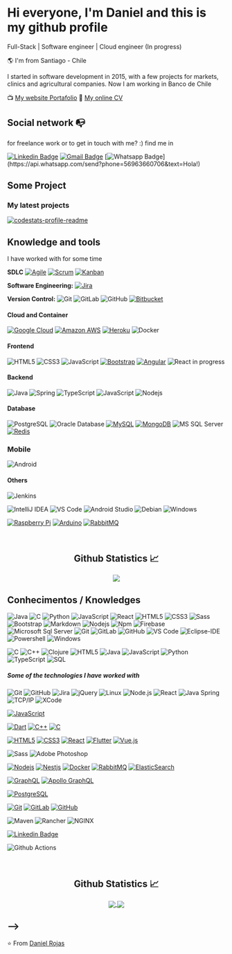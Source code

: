 # Hi everyone, I'm Daniel and this is my github profile

Full-Stack | Software engineer | Cloud engineer (In progress)

🌎 I'm from Santiago - Chile

I started in software development in 2015, with a few projects for markets, clinics and agricultural companies. Now I am working in Banco de Chile

📺 [My website Portafolio](https://)
📂 [My online CV](https://)





<!-- - ❤️  [My sideproject](https://templatedeck.com)-->



## Social network :mailbox_with_no_mail:  
for freelance work or  to get in touch with me? :) find me in

[![Linkedin Badge](https://img.shields.io/badge/-LinkedIn-blue?style=flat-square&logo=Linkedin&logoColor=white&link=https://www.linkedin.com/in/raghav-byte/)](https://www.linkedin.com/in/drojaslopez/)
 [![Gmail Badge](https://img.shields.io/badge/-Gmail-c14438?style=flat-square&logo=Gmail&logoColor=white&link=mailto:shuklaraghav321.com)](mailto:drojaslopez.ing@gmail.com) 
 [![Whatsapp Badge](https://img.shields.io/badge/-Whatsapp-4CA143?style=flat-square&labelColor=4CA143&logo=whatsapp&logoColor=white&link=https://api.whatsapp.com/send?phone=5584999122284&text=Olá!)](https://api.whatsapp.com/send?phone=56963660706&text=Hola!) 

<!-- 
 [![Telegram Badge](https://img.shields.io/badge/-Telegram-1ca0f1?style=flat-square&labelColor=1ca0f1&logo=telegram&logoColor=white&link=https://t.me/luiz740)](https://t.me/luiz740)

[![Gmail Badge](https://img.shields.io/badge/-Gmail-c14438?style=flat-square&logo=Gmail&logoColor=white&link=mailto:luiz7401@gmail.com)](mailto:luiz7401@gmail.com)

[![Hotmail Badge](https://img.shields.io/badge/-Hotmail-0078D4?style=flat-square&logo=microsoft-outlook&logoColor=white&link=mailto:luizcarlos_abbott@hotmail.com)](mailto:luizcarlos_abbott@hotmail.com)

-->

## Some Project 
### My latest projects

<a href="https://github.com/drojaslopez/Portafolio">
  <img align="middle" src="https://github-readme-stats.vercel.app/api/pin/?username=drojaslopez&repo=Portafolio" alt="codestats-profile-readme" />
</a>

## Knowledge and tools 
I have worked with for some time

**SDLC** 
[![Agile](https://img.shields.io/badge/Agile-blue?style=flat&logo=Agile&logoColor=white&link=https://github.com/Quananhle "Agile")](https://github.com/Quananhle) [![Scrum](https://img.shields.io/badge/Scrum-green?style=flat&logo=Scrum&logoColor=white&link=https://github.com/Quananhle "Scrum")](https://github.com/Quananhle) [![Kanban](https://img.shields.io/badge/Kanban-red?style=flat&logo=Kanban&logoColor=white&link=https://github.com/Quananhle "Kanban")](https://github.com/Quananhle)

**Software Engineering:**
[![Jira](https://img.shields.io/badge/-Jira-0052CC?style=flat&logo=jira&logoColor=white&link=https://github.com/Quananhle)](https://github.com/Quananhle)

**Version Control:**
![Git](https://img.shields.io/badge/-Git-%23F05032?style=flat-square&logo=git&logoColor=%23ffffff)
![GitLab](https://img.shields.io/badge/-GitLab-FCA121?style=flat-square&logo=gitlab)
![GitHub](https://img.shields.io/badge/-GitHub-181717?style=flat-square&logo=github)
[![Bitbucket](https://img.shields.io/badge/-Bitbucket-blue?style=flat&logo=bitbucket)](https://)


#### Cloud and Container
[![Google Cloud](https://img.shields.io/badge/Google%20Cloud-black?style=flat-square&logo=google-cloud&link=https://)](https://)
[![Amazon AWS](https://img.shields.io/badge/Amazon%20AWS-232F3E?style=flat-square&logo=amazon-aws&link=https://)](https://)
[![Heroku](https://img.shields.io/badge/-Heroku-430098?style=flat-square&logo=heroku&link=https://)](https://)
![Docker](https://img.shields.io/badge/-Docker-black?style=flat-square&logo=docker)
#### Frontend
![HTML5](https://img.shields.io/badge/-HTML5-%23E44D27?style=flat-square&logo=html5&logoColor=ffffff)
![CSS3](https://img.shields.io/badge/-CSS3-%231572B6?style=flat-square&logo=css3)
![JavaScript](https://img.shields.io/badge/-JavaScript-%23F7DF1C?style=flat-square&logo=javascript&logoColor=000000&labelColor=%23F7DF1C&color=%23FFCE5A) 
[![Bootstrap](https://img.shields.io/badge/-Bootstrap-563D7C?style=flat-square&logo=bootstrap&link=https://)](https://)
[![Angular](https://img.shields.io/badge/-Angular-DD0031?style=flat-square&logo=angular&link=https://)](https://github.com/)
![React](https://img.shields.io/badge/-React-%23282C34?style=flat-square&logo=react) in progress




#### Backend


![Java](http://img.shields.io/badge/-Java-007396?style=flat-square&logo=java&logoColor=ffffff)
![Spring](http://img.shields.io/badge/-Spring-6DB33F?style=flat-square&logo=spring&logoColor=ffffff)
![TypeScript](https://img.shields.io/badge/-TypeScript-000000?style=flat&logo=typescript)
![JavaScript](https://img.shields.io/badge/-JavaScript-%23F7DF1C?style=flat-square&logo=javascript&logoColor=000000&labelColor=%23F7DF1C&color=%23FFCE5A) 
![Nodejs](https://img.shields.io/badge/-Nodejs-black?style=flat-square&logo=Node.js)

#### Database
![PostgreSQL](https://img.shields.io/badge/-PostgreSQL-336791?style=flat-square&logo=postgresql)
![Oracle Database](http://img.shields.io/badge/-Oracle-DD0031?style=flat-square&logo=oracle)
[![MySQL](https://img.shields.io/badge/-MySQL-black?style=flat-square&logo=mysql&link=https://)](https://)
[![MongoDB](https://img.shields.io/badge/-MongoDB-black?style=flat-square&logo=mongodb&link=https://)](https://)
![MS SQL Server](http://img.shields.io/badge/-MS%20SQL%20Server-CC2927?style=flat-square&logo=microsoft-sql-server&logoColor=ffffff)
[![Redis](https://img.shields.io/badge/-Redis-black?style=flat-square&logo=Redis&link=https://)](https://)

### Mobile

![Android](http://img.shields.io/badge/-Android-3DDC84?style=flat-square&logo=android&logoColor=ffffff)

#### Others

![Jenkins](https://img.shields.io/badge/-Jenkins-D24939?style=flat&logo=jenkins&logoColor=white)



![IntelliJ IDEA](http://img.shields.io/badge/-IntelliJ%20IDEA-000000?style=flat-square&logo=intellij-idea&logoColor=ffffff)
![VS Code](http://img.shields.io/badge/-VS%20Code-007ACC?style=flat-square&logo=visual-studio-code&logoColor=ffffff)
![Android Studio](http://img.shields.io/badge/-Android%20Studio-3DDC84?style=flat-square&logo=android-studio&logoColor=ffffff)
![Debian](http://img.shields.io/badge/-Debian-A81D33?style=flat-square&logo=debian&logoColor=ffffff)
![Windows](http://img.shields.io/badge/-Windows-0078D6?style=flat-square&logo=windows&logoColor=ffffff)

[![Raspberry Pi](https://img.shields.io/badge/-Raspberry%20Pi-C51A4A?style=flat-square&logo=Raspberry-Pi&link=https://)](https://)
[![Arduino](https://img.shields.io/badge/-Arduino-black?style=flat-square&logo=Arduino&link=https://)](https://)
[![RabbitMQ](https://img.shields.io/badge/-RabbitMQ-black?style=flat-square&logo=rabbitmq&link=https://)](https://)


<br/>

  <h2 align="center"> Github Statistics 📈 </h2>
  
  <div align="center"> 
     <!--<a href="">
      <img align="center" src="https://github-readme-stats-sigma-five.vercel.app/api?username=drojaslopez&show_icons=true&include_all_commits=true&count_private=true&theme=react&line_height=40" />
    </a>-->
    <a href="">
      <img align="center" src="https://github-readme-stats.vercel.app/api/top-langs/?username=drojaslopez&theme=react&line_height=40&hide=css"/>
    </a>
</div
  
<br/>




## Conhecimentos / Knowledges


![Java](http://img.shields.io/badge/-Java-5B4638?style=flat-square&logo=java&logoColor=ffffff)
![C](http://img.shields.io/badge/-C-A8B9CC?style=flat-square&logo=c&logoColor=ffffff)
![Python](http://img.shields.io/badge/-Python-3776AB?style=flat-square&logo=python&logoColor=ffffff)
![JavaScript](https://img.shields.io/badge/-JavaScript-%23F7DF1C?style=flat-square&logo=javascript&logoColor=000000&labelColor=%23F7DF1C&color=%23FFCE5A)
![React](https://img.shields.io/badge/-React-61DAFB?style=flat-square&logo=react&logoColor=ffffff)
![HTML5](https://img.shields.io/badge/-HTML5-%23E44D27?style=flat-square&logo=html5&logoColor=ffffff)
![CSS3](https://img.shields.io/badge/-CSS3-%231572B6?style=flat-square&logo=css3)
![Sass](https://img.shields.io/badge/-Sass-%23CC6699?style=flat-square&logo=sass&logoColor=ffffff)
![Bootstrap](https://img.shields.io/badge/-Bootstrap-563D7C?style=flat-square&logo=Bootstrap)
![Markdown](https://img.shields.io/badge/-Markdown-000000?style=flat-square&logo=markdown)
![Nodejs](https://img.shields.io/badge/-Nodejs-339933?style=flat-square&logo=Node.js&logoColor=ffffff)
![Npm](https://img.shields.io/badge/-npm-CB3837?style=flat-square&logo=npm)
![Firebase](https://img.shields.io/badge/-Firebase-FFCA28?style=flat-square&logo=firebase&logoColor=ffffff)
![Microsoft Sql Server](https://img.shields.io/badge/-Sql%20Server-CC2927?style=flat-square&logo=microsoft-sql-server&logoColor=ffffff)
![Git](https://img.shields.io/badge/-Git-%23F05032?style=flat-square&logo=git&logoColor=%23ffffff)
![GitLab](https://img.shields.io/badge/-GitLab-FCA121?style=flat-square&logo=gitlab)
![GitHub](https://img.shields.io/badge/-GitHub-181717?style=flat-square&logo=github)
![VS Code](http://img.shields.io/badge/-VS%20Code-007ACC?style=flat-square&logo=visual-studio-code&logoColor=ffffff)
![Eclipse-IDE](http://img.shields.io/badge/-Eclipse-2C2255?style=flat-square&logo=eclipse&logoColor=ffffff)
![Powershell](http://img.shields.io/badge/-Powershell-5391FE?style=flat-square&logo=powershell&logoColor=ffffff)
![Windows](http://img.shields.io/badge/-Windows-0078D6?style=flat-square&logo=windows&logoColor=ffffff)

![C](https://img.shields.io/badge/-C-000000?style=flat&logo=c)
![C++](https://img.shields.io/badge/-C++-000000?style=flat&logo=c%2B%2B)
![Clojure](https://img.shields.io/badge/-Clojure-000000?style=flat&logo=clojure)
![HTML5](https://img.shields.io/badge/-HTML5-000000?style=flat&logo=html5)
![Java](https://img.shields.io/badge/-Java-000000?style=flat&logo=java)
![JavaScript](https://img.shields.io/badge/-JavaScript-000000?style=flat&logo=javascript)
![Python](https://img.shields.io/badge/-Python-000000?style=flat&logo=python)
![TypeScript](https://img.shields.io/badge/-TypeScript-000000?style=flat&logo=typescript)
![SQL](https://img.shields.io/badge/-SQL-000000?style=flat&logo=postgresql)

##### Some of the technologies I have worked with

![Git](https://img.shields.io/badge/-Git-222222?style=flat&logo=git&logoColor=F05032)
![GitHub](https://img.shields.io/badge/-GitHub-222222?style=flat&logo=github&logoColor=181717)
![Jira](https://img.shields.io/badge/-Jira-222222?style=flat&logo=jira-software&logoColor=white&logoColor=0052CC)
![jQuery](https://img.shields.io/badge/-jQuery-222222?style=flat&logo=jQuery&logoColor=0769AD)
![Linux](https://img.shields.io/badge/-Linux-222222?style=flat&logo=linux&logoColor=FCC624)
![Node.js](https://img.shields.io/badge/-Node.js-222222?style=flat&logo=node.js&logoColor=339933)
![React](https://img.shields.io/badge/-React-222222?style=flat&logo=React&logoColor=61DAFB)
![Java Spring](https://img.shields.io/badge/-Spring-222222?style=flat&logo=spring&logoColor=6DB33F)
![TCP/IP](https://img.shields.io/badge/-TCP/IP-222222?style=flat&logo=cisco&logoColor=white)
![XCode](https://img.shields.io/badge/-XCode-222222?style=flat&logo=XCode&logoColor=1575F9)


[![JavaScript](https://img.shields.io/badge/-JavaScript-black?style=flat-square&logo=javascript&link=https://)](https://)

[![Dart](https://img.shields.io/badge/-Dart-0175C2?style=flat-square&logo=dart&link=https://)](https://)
[![C++](https://img.shields.io/badge/-C++-00599C?style=flat-square&logo=c++&link=https://)](https://)
[![C](https://img.shields.io/badge/-A8B9CC?style=flat-square&logo=c&logoColor=white&link=https://)](https://)

[![HTML5](https://img.shields.io/badge/-HTML5-E34F26?style=flat-square&logo=html5&logoColor=white&link=https://)](https://)
[![CSS3](https://img.shields.io/badge/-CSS3-1572B6?style=flat-square&logo=css3&link=https://)](https://)
[![React](https://img.shields.io/badge/-React-black?style=flat-square&logo=react&link=https://)](https://)
[![Flutter](https://img.shields.io/badge/-Flutter-02569B?style=flat-square&logo=flutter&link=https://)](https://)
[![Vue.js](https://img.shields.io/badge/-Vuejs-black?style=flat-square&logo=vue.js&link=https://)](https://)

![Sass](https://img.shields.io/badge/-Sass-%23CC6699?style=flat-square&logo=sass&logoColor=ffffff)
![Adobe Photoshop](http://img.shields.io/badge/-Abode%20Photoshop-26C9FF?style=flat-square&logo=adobe-photoshop&logoColor=ffffff)


[![Nodejs](https://img.shields.io/badge/-Nodejs-black?style=flat-square&logo=Node.js&link=https://)](https://)
[![Nestjs](https://img.shields.io/badge/-Nestjs-black?style=flat-square&logo=NestJS&link=https://)](https://)
[![Docker](https://img.shields.io/badge/-Docker-black?style=flat-square&logo=docker&link=https://)](https://)
[![RabbitMQ](https://img.shields.io/badge/-RabbitMQ-black?style=flat-square&logo=rabbitmq&link=https://)](https://)
[![ElasticSearch](https://img.shields.io/badge/-ElasticSearch-005571?style=flat-square&logo=elasticsearch&link=https://)](https://)

[![GraphQL](https://img.shields.io/badge/-GraphQL-E10098?style=flat-square&logo=graphql&link=https://)](https://)
[![Apollo GraphQL](https://img.shields.io/badge/-Apollo%20GraphQL-311C87?style=flat-square&logo=apollo-graphql&link=https://)](https://)

[![PostgreSQL](https://img.shields.io/badge/-PostgreSQL-336791?style=flat-square&logo=postgresql&link=https://)](https://)


[![Git](https://img.shields.io/badge/-Git-black?style=flat-square&logo=git&link=https://)](https://)
[![GitLab](https://img.shields.io/badge/-GitLab-FCA121?style=flat-square&logo=gitlab&link=https://)](https://)
[![GitHub](https://img.shields.io/badge/-GitHub-181717?style=flat-square&logo=github&link=https://)](https://)

![Maven](http://img.shields.io/badge/-Maven-1565c0?style=flat-square&logo=apache-maven)
![Rancher](http://img.shields.io/badge/-Rancher-0075A8?style=flat-square&logo=rancher&logoColor=ffffff)
![NGINX](http://img.shields.io/badge/-NGINX-269539?style=flat-square&logo=nginx&logoColor=ffffff)

[![Linkedin Badge](https://img.shields.io/badge/-LinkedIn-blue?style=flat-square&logo=Linkedin&logoColor=white&link=https://www.linkedin.com/in/luiz-carlos-abbott-galvão-neto-21a93b148/)](https://www.linkedin.com/in/luiz-carlos-abbott-galvão-neto-21a93b148/)

![Github Actions](http://img.shields.io/badge/-Github%20Actions-2088FF?style=flat-square&logo=github-actions&logoColor=ffffff)



<br/>

  <h2 align="center"> Github Statistics 📈 </h2>
  
  <div align="center"> 
     <a href="">
      <img align="center" src="https://github-readme-stats-sigma-five.vercel.app/api?username=Bgstatic&show_icons=true&include_all_commits=true&count_private=true&theme=react&line_height=40" />
    </a>
    <a href="">
      <img align="center" src="https://github-readme-stats.vercel.app/api/top-langs/?username=Bgstatic&theme=react&line_height=40&hide=css"/>
    </a>
</div
  
<br/>

-->
---

⭐️ From [Daniel Rojas](https://github.com/drojaslopez)